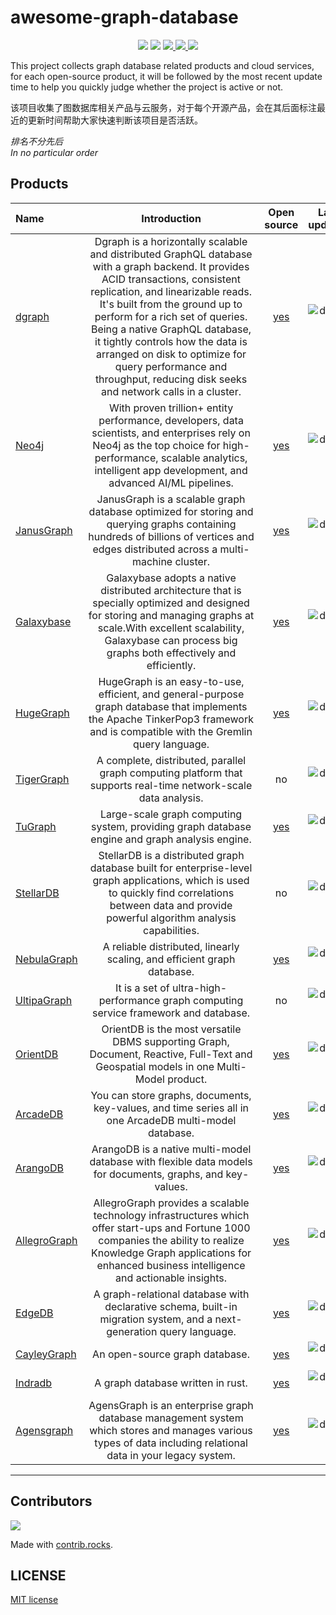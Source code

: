 
# awesome-graph-database

<div align="center">
<img border="0" src="https://camo.githubusercontent.com/54fdbe8888c0a75717d7939b42f3d744b77483b0/687474703a2f2f6a617977636a6c6f76652e6769746875622e696f2f73622f69636f2f617765736f6d652e737667" />
<img border="0" src="https://camo.githubusercontent.com/1ef04f27611ff643eb57eb87cc0f1204d7a6a14d/68747470733a2f2f696d672e736869656c64732e696f2f7374617469632f76313f6c6162656c3d254630253946253843253946266d6573736167653d496625323055736566756c267374796c653d7374796c653d666c617426636f6c6f723d424334453939" />
<a href="https://github.com/Unstructured-Data-Community/awsome-graph-database/issues">     <img border="0" src="https://img.shields.io/github/issues/Unstructured-Data-Community/awsome-graph-database" /> </a>
<a href="https://github.com/Unstructured-Data-Community/awsome-graph-database/network/members">     <img border="0" src="https://img.shields.io/github/forks/Unstructured-Data-Community/awsome-graph-database" /> </a>
<a href="https://github.com/Unstructured-Data-Community/awsome-graph-database/stargazers">     <img border="0" src="https://img.shields.io/github/stars/Unstructured-Data-Community/awsome-graph-database" /> </a>
</div>

This project collects graph database related products and cloud services, for each open-source product, it will be followed by the most recent update time to help you quickly judge whether the project is active or not.

该项目收集了图数据库相关产品与云服务，对于每个开源产品，会在其后面标注最近的更新时间帮助大家快速判断该项目是否活跃。

*排名不分先后 <br/> In no particular order*

## Products

| **Name** |  **Introduction**  | **Open source** | **Last updated** |
|:-----|:--------:|:----------:|:-----------:|
| [dgraph](https://dgraph.io/) | <div style="width: 200pt">Dgraph is a horizontally scalable and distributed GraphQL database with a graph backend. It provides ACID transactions, consistent replication, and linearizable reads. It's built from the ground up to perform for a rich set of queries. Being a native GraphQL database, it tightly controls how the data is arranged on disk to optimize for query performance and throughput, reducing disk seeks and network calls in a cluster.</div> | [yes](https://github.com/dgraph-io/dgraph) | ![dgraph](https://flat.badgen.net/github/last-commit/dgraph-io/dgraph) |
| [Neo4j](https://neo4j.com/) | <div style="width: 200pt">With proven trillion+ entity performance, developers, data scientists, and enterprises rely on Neo4j as the top choice for high-performance, scalable analytics, intelligent app development, and advanced AI/ML pipelines.</div> | [yes](https://github.com/neo4j) | ![dgraph](https://flat.badgen.net/github/last-commit/dgraph-io/dgraph) |
| [JanusGraph](https://janusgraph.org) | <div style="width: 200pt">JanusGraph is a scalable graph database optimized for storing and querying graphs containing hundreds of billions of vertices and edges distributed across a multi-machine cluster.</div> | [yes](https://github.com/JanusGraph/janusgraph) | ![dgraph](https://flat.badgen.net/github/last-commit/dgraph-io/dgraph) |
| [Galaxybase](https://janusgraph.org) | <div style="width: 200pt">Galaxybase adopts a native distributed architecture that is specially optimized and designed for storing and managing graphs at scale.With excellent scalability, Galaxybase can process big graphs both effectively and efficiently.</div> | [yes](https://github.com/galaxybase/) | ![dgraph](https://flat.badgen.net/github/last-commit/dgraph-io/dgraph) |
| [HugeGraph](https://hugegraph.apache.org/cn) | <div style="width: 200pt">HugeGraph is an easy-to-use, efficient, and general-purpose graph database that implements the Apache TinkerPop3 framework and is compatible with the Gremlin query language.</div> | [yes](https://github.com/apache/incubator-hugegraph) | ![dgraph](https://flat.badgen.net/github/last-commit/dgraph-io/dgraph) |
| [TigerGraph](https://www.tigergraph.com.cn) | <div style="width: 200pt">A complete, distributed, parallel graph computing platform that supports real-time network-scale data analysis.</div> | no | ![dgraph](https://flat.badgen.net/github/last-commit/dgraph-io/dgraph) |
| [TuGraph](https://www.tugraph.org/) | <div style="width: 200pt">Large-scale graph computing system, providing graph database engine and graph analysis engine.</div> | [yes](https://github.com/TuGraph-db) | ![dgraph](https://flat.badgen.net/github/last-commit/dgraph-io/dgraph) |
| [StellarDB](https://www.transwarp.cn/product/stellardb) | <div style="width: 200pt">StellarDB is a distributed graph database built for enterprise-level graph applications, which is used to quickly find correlations between data and provide powerful algorithm analysis capabilities.</div> | no | ![dgraph](https://flat.badgen.net/github/last-commit/dgraph-io/dgraph) |
| [NebulaGraph](https://www.nebula-graph.com.cn/) | <div style="width: 200pt">A reliable distributed, linearly scaling, and efficient graph database.</div> | [yes](https://github.com/vesoft-inc/nebula) | ![dgraph](https://flat.badgen.net/github/last-commit/dgraph-io/dgraph) |
| [UltipaGraph](https://www.ultipa.cn/) | <div style="width: 200pt">It is a set of ultra-high-performance graph computing service framework and database.</div> | no | ![dgraph](https://flat.badgen.net/github/last-commit/dgraph-io/dgraph) |
| [OrientDB](https://orientdb.org/) | <div style="width: 200pt">OrientDB is the most versatile DBMS supporting Graph, Document, Reactive, Full-Text and Geospatial models in one Multi-Model product.</div> | [yes](https://github.com/orientechnologies/orientdb) | ![dgraph](https://flat.badgen.net/github/last-commit/dgraph-io/dgraph) |
| [ArcadeDB ](https://arcadedb.com/) | <div style="width: 200pt">You can store graphs, documents, key-values, and time series all in one ArcadeDB multi-model database.</div> | [yes](https://github.com/ArcadeData/arcadedb) | ![dgraph](https://flat.badgen.net/github/last-commit/dgraph-io/dgraph) |
| [ArangoDB](https://www.arangodb.com/) | <div style="width: 200pt">ArangoDB is a native multi-model database with flexible data models for documents, graphs, and key-values. </div> | [yes](https://github.com/arangodb/arangodb) | ![dgraph](https://flat.badgen.net/github/last-commit/dgraph-io/dgraph) |
| [AllegroGraph](https://allegrograph.com/) | <div style="width: 200pt">AllegroGraph provides a scalable technology infrastructures which offer start-ups and Fortune 1000 companies the ability to realize Knowledge Graph applications for enhanced business intelligence and actionable insights.</div> | [yes](https://github.com/franzinc) | ![dgraph](https://flat.badgen.net/github/last-commit/dgraph-io/dgraph) |
| [EdgeDB](https://www.edgedb.com/) | <div style="width: 200pt">A graph-relational database with declarative schema, built-in migration system, and a next-generation query language.</div> | [yes](https://github.com/edgedb/edgedb) | ![dgraph](https://flat.badgen.net/github/last-commit/dgraph-io/dgraph) | 
| [CayleyGraph](https://cayley.io/) | <div style="width: 200pt">An open-source graph database.</div> | [yes](https://github.com/cayleygraph/cayley) | ![dgraph](https://flat.badgen.net/github/last-commit/dgraph-io/dgraph) |
| [Indradb](https://indradb.github.io/) | <div style="width: 200pt">A graph database written in rust.</div> | [yes](https://github.com/indradb/indradb) | ![dgraph](https://flat.badgen.net/github/last-commit/dgraph-io/dgraph) |
| [Agensgraph](https://bitnine.net/agensgraph/?ckattempt=1) | <div style="width: 200pt">AgensGraph is an enterprise graph database management system which stores and manages various types of data including relational data in your legacy system.</div> | [yes](https://github.com/bitnine-oss/agensgraph) | ![dgraph](https://flat.badgen.net/github/last-commit/dgraph-io/dgraph) |
___
## Contributors

<a href="https://github.com/Unstructured-Data-Community/awsome-graph-database/graphs/contributors">
  <img src="https://contrib.rocks/image?repo=Unstructured-Data-Community/awsome-graph-database" />
</a>

Made with [contrib.rocks](https://contrib.rocks).

## LICENSE

[MIT license](./LICENSE)
    